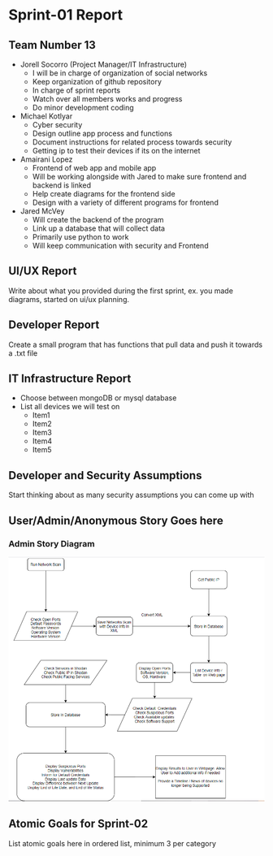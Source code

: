 # Sprint-01 Report

## Team Number 13

- Jorell Socorro (Project Manager/IT Infrastructure)
    - I will be in charge of organization of social networks
    - Keep organization of github repository
    - In charge of sprint reports
    - Watch over all members works and progress
    - Do minor development coding  
 - Michael Kotlyar  
    - Cyber security
    - Design outline app process and functions
    - Document instructions for related process towards security
    - Getting ip to test their devices if its on the internet
 - Amairani Lopez  
    - Frontend of web app and mobile app
    - Will be working alongside with Jared to make sure frontend and backend is linked
    - Help create diagrams for the frontend side
    - Design with a variety of different programs for frontend
 - Jared McVey  
    - Will create the backend of the program
    - Link up a database that will collect data
    - Primarily use python to work
    - Will keep communication with security and Frontend

## UI/UX Report

Write about what you provided during the first sprint, ex. you made diagrams, started on ui/ux planning.

## Developer Report

Create a small program that has functions that pull data and push it towards a .txt file

## IT Infrastructure Report

- Choose between mongoDB or mysql database 
- List all devices we will test on
    - Item1
    - Item2
    - Item3
    - Item4
    - Item5

## Developer and Security Assumptions

Start thinking about as many security assumptions you can come up with

## User/Admin/Anonymous Story Goes here

### Admin Story Diagram
![](/diagrams/admin_story_diagram.PNG)  


## Atomic Goals for Sprint-02

List atomic goals here in ordered list, minimum 3 per category
